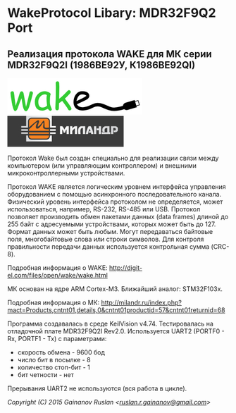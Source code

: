 ﻿WakeProtocol Libary: MDR32F9Q2 Port
================
Реализация протокола WAKE для МК серии MDR32F9Q2I (1986ВЕ92У, К1986ВЕ92QI)
-------------------------------

![logo_wake](Logo\logo_wake.gif)
![logo_milandr](Logo\logo_milandr.jpg)

Протокол Wake был создан специально для реализации связи между компьютером (или управляющим контроллером) и внешними микроконтроллерными устройствами.

Протокол WAKE является логическим уровнем интерфейса управления оборудованием с помощью асинхронного последовательного канала. 
Физический уровень интерфейса протоколом не определяется, может использоваться, например, RS-232, RS-485 или USB. 
Протокол позволяет производить обмен пакетами данных (data frames) длиной до 255 байт с адресуемыми устройствами, которых может быть до 127. 
Формат данных может быть любым. Могут передаваться байтовые поля, многобайтовые слова или строки символов. 
Для контроля правильности передачи данных используется контрольная сумма (CRC-8).

Подробная информация о WAKE: <a href='http://digit-el.com/files/open/wake/wake.html'>http://digit-el.com/files/open/wake/wake.html</a>

МК основан на ядре ARM Cortex-M3. Ближайший аналог: STM32F103x. 

Подробная информация о МК: <a href='http://milandr.ru/index.php?mact=Products,cntnt01,details,0&cntnt01productid=57&cntnt01returnid=68'>http://milandr.ru/index.php?mact=Products,cntnt01,details,0&cntnt01productid=57&cntnt01returnid=68</a>

Программа создавалась в среде KeilVision v4.74. Тестировалась на отладочной плате MDR32F9Q2I Rev2.0.
Используется UART2 (PORTF0 - Rx, PORTF1 - Tx) с параметрами:
* скорость обмена - 9600 бод
* число бит в посылке - 8
* количество стоп-бит - 1
* бит четности - нет

Прерывания UART2 не используются (вся работа в цикле).

*Copyright (C) 2015 Gainanov Ruslan <[ruslan.r.gainanov@gmail.com](mailto:ruslan.r.gainanov@gmail.com)>*
